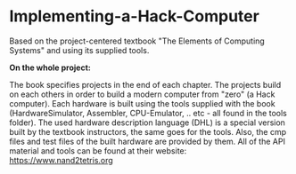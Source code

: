 # Implementing-a-Hack-Computer
Based on the project-centered textbook "The Elements of Computing Systems" and using its supplied tools.

__On the whole project:__

The book specifies projects in the end of each chapter. The projects build on each others in order to build a modern computer from "zero" (a Hack computer). Each hardware is built using the tools supplied with the book (HardwareSimulator, Assembler, CPU-Emulator, .. etc - all found in the tools folder). The used hardware description language (DHL) is a special version built by the textbook instructors, the same goes for the tools. Also, the cmp files and test files of the built hardware are provided by them. 
All of the API material and tools can be found at their website: https://www.nand2tetris.org 
